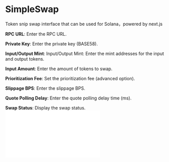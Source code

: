 # SimpleSwap
Token snip swap interface that can be used for Solana，powered by next.js


**RPC URL**: Enter the RPC URL.

**Private Key**: Enter the private key (BASE58).

**Input/Output Mint**: Input/Output Mint: Enter the mint addresses for the input and output tokens.

**Input Amount**: Enter the amount of tokens to swap.

**Prioritization Fee**: Set the prioritization fee (advanced option).

**Slippage BPS**:  Enter the slippage BPS.

**Quote Polling Delay**: Enter the quote polling delay time (ms).

**Swap Status**: Display the swap status.
![donate](donate.md)
